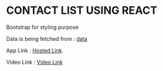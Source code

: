 # CONTACT LIST USING REACT

Bootstrap for styling purpose

Data is being fetched from : [data](https://jsonplaceholder.typicode.com/users)

App Link : [Hosted Link](https://contact-list-rishon.netlify.app/).

Video Link : [Video Link](https://drive.google.com/file/d/1kdZVdPT9Przm6gRpZ78lAFsXcNbVjvj-/view?usp=sharing)
